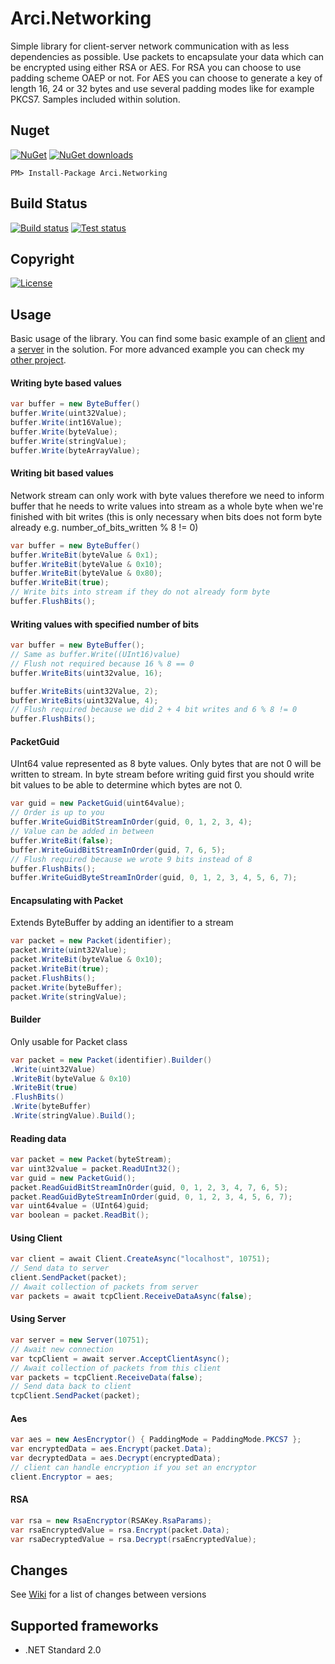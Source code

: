 # Arci.Networking
Simple library for client-server network communication with as less dependencies as possible. Use packets to encapsulate your data which can be encrypted using either RSA or AES. For RSA you can choose to use padding scheme OAEP or not. For AES you can choose to generate a key of length 16, 24 or 32 bytes and use several padding modes like for example PKCS7. Samples included within solution.

## Nuget
[![NuGet](https://img.shields.io/nuget/v/Arci.Networking.svg?style=flat-square)](https://www.nuget.org/packages/Arci.Networking)
[![NuGet downloads](https://img.shields.io/nuget/dt/Arci.Networking.svg?style=flat-square)](https://www.nuget.org/packages/Arci.Networking)

	PM> Install-Package Arci.Networking
  
## Build Status
[![Build status](https://img.shields.io/appveyor/ci/Arcidev/arci-networking.svg?style=flat-square)](https://ci.appveyor.com/project/Arcidev/arci-networking)
[![Test status](https://img.shields.io/appveyor/tests/Arcidev/arci-networking.svg?style=flat-square)](https://ci.appveyor.com/project/Arcidev/arci-networking/build/tests)

## Copyright
[![License](https://img.shields.io/github/license/Arcidev/Arci.Networking.svg?style=flat-square)](LICENSE.md)

## Usage
Basic usage of the library. You can find some basic example of an [client](https://github.com/Arcidev/Arci.Networking/tree/master/ClientSample) and a [server](https://github.com/Arcidev/Arci.Networking/tree/master/ServerSample) in the solution. For more advanced example you can check my [other project](https://github.com/Arcidev/Card-Game).
#### Writing byte based values
```csharp
var buffer = new ByteBuffer()
buffer.Write(uint32Value);
buffer.Write(int16Value);
buffer.Write(byteValue);
buffer.Write(stringValue);
buffer.Write(byteArrayValue);
```
#### Writing bit based values
Network stream can only work with byte values therefore we need to inform buffer that he needs to write values into stream as a whole byte when we're finished with bit writes (this is only necessary when bits does not form byte already e.g. number_of_bits_written % 8 != 0)
```csharp
var buffer = new ByteBuffer()
buffer.WriteBit(byteValue & 0x1);
buffer.WriteBit(byteValue & 0x10);
buffer.WriteBit(byteValue & 0x80);
buffer.WriteBit(true);
// Write bits into stream if they do not already form byte
buffer.FlushBits();
```
#### Writing values with specified number of bits
```csharp
var buffer = new ByteBuffer();
// Same as buffer.Write((UInt16)value)
// Flush not required because 16 % 8 == 0
buffer.WriteBits(uint32value, 16);

buffer.WriteBits(uint32Value, 2);
buffer.WriteBits(uint32Value, 4);
// Flush required because we did 2 + 4 bit writes and 6 % 8 != 0
buffer.FlushBits();
```
#### PacketGuid
UInt64 value represented as 8 byte values. Only bytes that are not 0 will be written to stream. In byte stream before writing guid first you should write bit values to be able to determine which bytes are not 0.
```csharp
var guid = new PacketGuid(uint64value);
// Order is up to you
buffer.WriteGuidBitStreamInOrder(guid, 0, 1, 2, 3, 4);
// Value can be added in between
buffer.WriteBit(false);
buffer.WriteGuidBitStreamInOrder(guid, 7, 6, 5);
// Flush required because we wrote 9 bits instead of 8
buffer.FlushBits();
buffer.WriteGuidByteStreamInOrder(guid, 0, 1, 2, 3, 4, 5, 6, 7);
```
#### Encapsulating with Packet
Extends ByteBuffer by adding an identifier to a stream
```csharp
var packet = new Packet(identifier);
packet.Write(uint32Value);
packet.WriteBit(byteValue & 0x10);
packet.WriteBit(true);
packet.FlushBits();
packet.Write(byteBuffer);
packet.Write(stringValue);
```
#### Builder
Only usable for Packet class
```csharp
var packet = new Packet(identifier).Builder()
.Write(uint32Value)
.WriteBit(byteValue & 0x10)
.WriteBit(true)
.FlushBits()
.Write(byteBuffer)
.Write(stringValue).Build();
```
#### Reading data
```csharp
var packet = new Packet(byteStream);
var uint32value = packet.ReadUInt32();
var guid = new PacketGuid();
packet.ReadGuidBitStreamInOrder(guid, 0, 1, 2, 3, 4, 7, 6, 5);
packet.ReadGuidByteStreamInOrder(guid, 0, 1, 2, 3, 4, 5, 6, 7);
var uint64value = (UInt64)guid;
var boolean = packet.ReadBit();
```
#### Using Client
```csharp
var client = await Client.CreateAsync("localhost", 10751);
// Send data to server
client.SendPacket(packet);
// Await collection of packets from server
var packets = await tcpClient.ReceiveDataAsync(false);
```
#### Using Server
```csharp
var server = new Server(10751);
// Await new connection
var tcpClient = await server.AcceptClientAsync();
// Await collection of packets from this client
var packets = tcpClient.ReceiveData(false);
// Send data back to client
tcpClient.SendPacket(packet); 
```
#### Aes
```csharp
var aes = new AesEncryptor() { PaddingMode = PaddingMode.PKCS7 };
var encryptedData = aes.Encrypt(packet.Data);
var decryptedData = aes.Decrypt(encryptedData);
// client can handle encryption if you set an encryptor
client.Encryptor = aes;
```
#### RSA
```csharp
var rsa = new RsaEncryptor(RSAKey.RsaParams);
var rsaEncryptedValue = rsa.Encrypt(packet.Data);
var rsaDecryptedValue = rsa.Decrypt(rsaEncryptedValue);
```

## Changes
See [Wiki](https://github.com/Arcidev/Arci.Networking/wiki) for a list of changes between versions

## Supported frameworks
- .NET Standard 2.0
